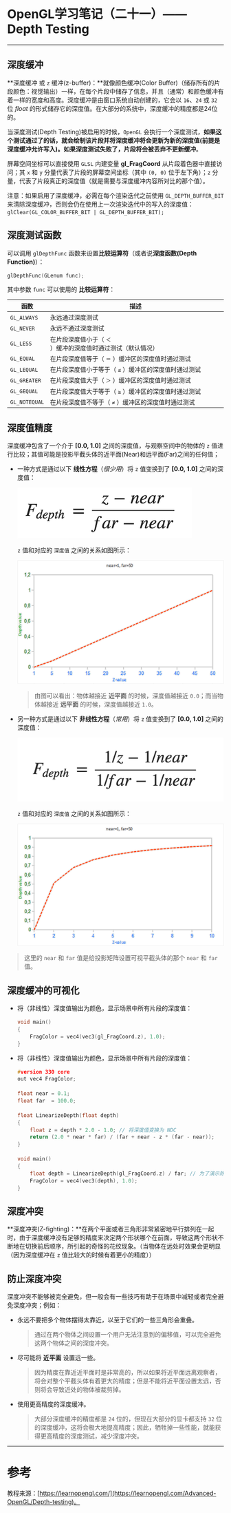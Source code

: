 # OpenGL学习笔记（二十一）—— Depth Testing

---

## 深度缓冲
**深度缓冲 或 `z` 缓冲(z-buffer)：**就像颜色缓冲(Color Buffer)（储存所有的片段颜色：视觉输出）一样，在每个片段中储存了信息，并且（通常）和颜色缓冲有着一样的宽度和高度。深度缓冲是由窗口系统自动创建的，它会以 `16`、`24` 或 `32` 位 *float* 的形式储存它的深度值。在大部分的系统中，深度缓冲的精度都是24位的。

当深度测试(Depth Testing)被启用的时候，`OpenGL` 会执行一个深度测试，**如果这个测试通过了的话，就会绘制该片段并将深度缓冲将会更新为新的深度值(前提是深度缓冲允许写入)。如果深度测试失败了，片段将会被丢弃不更新缓冲**。

屏幕空间坐标可以直接使用 `GLSL` 内建变量 **gl_FragCoord** 从片段着色器中直接访问；其 `x` 和 `y` 分量代表了片段的屏幕空间坐标（其中 `(0, 0)` 位于左下角）；`z` 分量，代表了片段真正的深度值（就是需要与深度缓冲内容所对比的那个值）。

注意：如果启用了深度缓冲，必需在每个渲染迭代之前使用 `GL_DEPTH_BUFFER_BIT` 来清除深度缓冲，否则会仍在使用上一次渲染迭代中的写入的深度值：`glClear(GL_COLOR_BUFFER_BIT | GL_DEPTH_BUFFER_BIT);`

## 深度测试函数
可以调用 `glDepthFunc` 函数来设置**比较运算符**（或者说**深度函数(Depth Function)**）：

``` C
glDepthFunc(GLenum func);
```

其中参数 `func` 可以使用的 **比较运算符**：

| 函数 | 描述 |
| -------- | -------- |
| `GL_ALWAYS` | 永远通过深度测试 |
| `GL_NEVER` | 永远不通过深度测试 |
| `GL_LESS` | 在片段深度值小于（ `＜` ）缓冲的深度值时通过测试（默认情况） |
| `GL_EQUAL` | 在片段深度值等于（ `＝` ）缓冲区的深度值时通过测试 |
| `GL_LEQUAL` | 在片段深度值小于等于（ `≤` ）缓冲区的深度值时通过测试 |
| `GL_GREATER` | 在片段深度值大于（ `＞` ）缓冲区的深度值时通过测试 |
| `GL_GEQUAL` | 在片段深度值大于等于（ `≥` ）缓冲区的深度值时通过测试 |
| `GL_NOTEQUAL` | 在片段深度值不等于（ `≠` ）缓冲区的深度值时通过测试 |


## 深度值精度
深度缓冲包含了一个介于 **[0.0, 1.0]** 之间的深度值，与观察空间中的物体的 `z` 值进行比较；其值可能是投影平截头体的近平面(Near)和远平面(Far)之间的任何值；

- 一种方式是通过以下 **线性方程**（*很少用*）将 `z` 值变换到了 **[0.0, 1.0]** 之间的深度值：

	![深度值·线性方程](DepthLinearFormula.png)

	`z` 值和对应的 `深度值` 之间的关系如图所示：

	![图片来源于：learnopengl.com](DepthLinearGraph.png)

	> 由图可以看出：物体越接近 **近平面** 的时候，深度值越接近 `0.0`；而当物体越接近 **远平面** 的时候，深度值越接近 `1.0`。
	
- 另一种方式是通过以下 **非线性方程**（*常用*）将 `z` 值变换到了 **[0.0, 1.0]** 之间的深度值：
	
	![深度值·非线性方程](DepthNonLinearFormula.png)
	
	`z` 值和对应的 `深度值` 之间的关系如图所示：
	
	![图片来源于：learnopengl.com](DepthNonLinearGraph.png)
	
> 这里的 `near` 和 `far` 值是给投影矩阵设置可视平截头体的那个 `near` 和 `far` 值。


## 深度缓冲的可视化
- 将（非线性）深度值输出为颜色，显示场景中所有片段的深度值：

	``` c
	void main()
	{
	    FragColor = vec4(vec3(gl_FragCoord.z), 1.0);
	}
	```
- 将（非线性）深度值输出为颜色，显示场景中所有片段的深度值：

	``` C
	#version 330 core
	out vec4 FragColor;
	
	float near = 0.1; 
	float far  = 100.0; 
	
	float LinearizeDepth(float depth) 
	{
	    float z = depth * 2.0 - 1.0; // 将深度值变换为 NDC
	    return (2.0 * near * far) / (far + near - z * (far - near));    
	}
	
	void main()
	{             
	    float depth = LinearizeDepth(gl_FragCoord.z) / far; // 为了演示除以 far
	    FragColor = vec4(vec3(depth), 1.0);
	}
	```
	

## 深度冲突
**深度冲突(Z-fighting)：**在两个平面或者三角形非常紧密地平行排列在一起时，由于深度缓冲没有足够的精度来决定两个形状哪个在前面，导致这两个形状不断地在切换前后顺序，所引起的奇怪的花纹现象。（当物体在远处时效果会更明显（因为深度缓冲在 `z` 值比较大的时候有着更小的精度））


## 防止深度冲突
深度冲突不能够被完全避免，但一般会有一些技巧有助于在场景中减轻或者完全避免深度冲突；例如：

- 永远不要把多个物体摆得太靠近，以至于它们的一些三角形会重叠。

	> 通过在两个物体之间设置一个用户无法注意到的偏移值，可以完全避免这两个物体之间的深度冲突。
- 尽可能将 **近平面** 设置远一些。

	> 因为精度在靠近近平面时是非常高的，所以如果将近平面远离观察者，将会对整个平截头体有着更大的精度；但是不能将近平面设置太远，否则将会导致近处的物体被裁剪掉。
- 使用更高精度的深度缓冲。

	> 大部分深度缓冲的精度都是 `24` 位的，但现在大部分的显卡都支持 `32` 位的深度缓冲，这将会极大地提高精度；因此，牺牲掉一些性能，就能获得更高精度的深度测试，减少深度冲突。


---


# 参考
教程来源：[https://learnopengl.com/](https://learnopengl.com/Advanced-OpenGL/Depth-testing)。